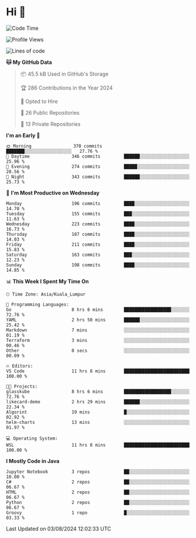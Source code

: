 <h1>Hi 👋</h1>

<!--START_SECTION:waka-->
![Code Time](http://img.shields.io/badge/Code%20Time-590%20hrs%2053%20mins-blue)

![Profile Views](http://img.shields.io/badge/Profile%20Views-102-blue)

![Lines of code](https://img.shields.io/badge/From%20Hello%20World%20I%27ve%20Written-1.2%20million%20lines%20of%20code-blue)

**🐱 My GitHub Data** 

> 📦 45.5 kB Used in GitHub's Storage 
 > 
> 🏆 286 Contributions in the Year 2024
 > 
> 💼 Opted to Hire
 > 
> 📜 26 Public Repositories 
 > 
> 🔑 13 Private Repositories 
 > 
**I'm an Early 🐤** 

```text
🌞 Morning                370 commits         ███████░░░░░░░░░░░░░░░░░░   27.76 % 
🌆 Daytime                346 commits         ██████░░░░░░░░░░░░░░░░░░░   25.96 % 
🌃 Evening                274 commits         █████░░░░░░░░░░░░░░░░░░░░   20.56 % 
🌙 Night                  343 commits         ██████░░░░░░░░░░░░░░░░░░░   25.73 % 
```
📅 **I'm Most Productive on Wednesday** 

```text
Monday                   196 commits         ████░░░░░░░░░░░░░░░░░░░░░   14.70 % 
Tuesday                  155 commits         ███░░░░░░░░░░░░░░░░░░░░░░   11.63 % 
Wednesday                223 commits         ████░░░░░░░░░░░░░░░░░░░░░   16.73 % 
Thursday                 187 commits         ████░░░░░░░░░░░░░░░░░░░░░   14.03 % 
Friday                   211 commits         ████░░░░░░░░░░░░░░░░░░░░░   15.83 % 
Saturday                 163 commits         ███░░░░░░░░░░░░░░░░░░░░░░   12.23 % 
Sunday                   198 commits         ████░░░░░░░░░░░░░░░░░░░░░   14.85 % 
```


📊 **This Week I Spent My Time On** 

```text
🕑︎ Time Zone: Asia/Kuala_Lumpur

💬 Programming Languages: 
Go                       8 hrs 6 mins        ██████████████████░░░░░░░   72.76 % 
YAML                     2 hrs 50 mins       ██████░░░░░░░░░░░░░░░░░░░   25.42 % 
Markdown                 7 mins              ░░░░░░░░░░░░░░░░░░░░░░░░░   01.19 % 
Terraform                3 mins              ░░░░░░░░░░░░░░░░░░░░░░░░░   00.46 % 
Other                    0 secs              ░░░░░░░░░░░░░░░░░░░░░░░░░   00.09 % 

🔥 Editors: 
VS Code                  11 hrs 8 mins       █████████████████████████   100.00 % 

🐱‍💻 Projects: 
glasskube                8 hrs 6 mins        ██████████████████░░░░░░░   72.76 % 
likecard-demo            2 hrs 29 mins       ██████░░░░░░░░░░░░░░░░░░░   22.34 % 
Algorint                 19 mins             █░░░░░░░░░░░░░░░░░░░░░░░░   02.92 % 
helm-charts              13 mins             ░░░░░░░░░░░░░░░░░░░░░░░░░   01.97 % 

💻 Operating System: 
WSL                      11 hrs 8 mins       █████████████████████████   100.00 % 
```

**I Mostly Code in Java** 

```text
Jupyter Notebook         3 repos             ██░░░░░░░░░░░░░░░░░░░░░░░   10.00 % 
C#                       2 repos             ██░░░░░░░░░░░░░░░░░░░░░░░   06.67 % 
HTML                     2 repos             ██░░░░░░░░░░░░░░░░░░░░░░░   06.67 % 
Python                   2 repos             ██░░░░░░░░░░░░░░░░░░░░░░░   06.67 % 
Groovy                   1 repo              █░░░░░░░░░░░░░░░░░░░░░░░░   03.33 % 
```




 Last Updated on 03/08/2024 12:02:33 UTC
<!--END_SECTION:waka-->
